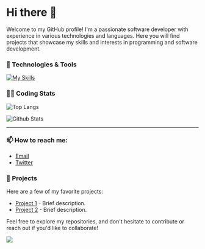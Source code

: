 # Hi there 👋

Welcome to my GitHub profile! I'm a passionate software developer with experience in various technologies and languages. Here you will find projects that showcase my skills and interests in programming and software development.

### 🔧 Technologies & Tools
[![My Skills](https://skillicons.dev/icons?i=js,html,css,py)](https://skillicons.dev)

### 👨‍💻 Coding Stats
![Top Langs](https://github-readme-stats.vercel.app/api/top-langs/?username=pyrora-finn&layout=compact&hide=javascript&theme=holi)

![Github Stats](https://github-readme-stats.vercel.app/api?username=pyrora-finn&show_icons=true&theme=holi)

---

### 📫 How to reach me:
- [Email](astro.development.de@gmail.com)
- [Twitter](https://x.com/finn_pyrora)
### 🚀 Projects
Here are a few of my favorite projects:
- [Project 1](https://github.com/YOUR_GITHUB_USERNAME/Project1) - Brief description.
- [Project 2](https://github.com/YOUR_GITHUB_USERNAME/Project2) - Brief description.

Feel free to explore my repositories, and don't hesitate to contribute or reach out if you'd like to collaborate!


[![](https://visitcount.itsvg.in/api?id=pyrora-finn&label=Profile%20Views&color=0&icon=8&pretty=true)](https://visitcount.itsvg.in)

